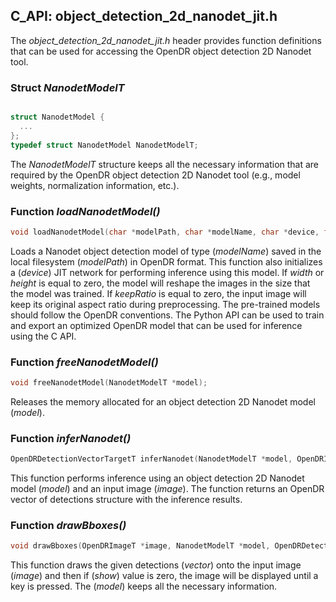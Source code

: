 ## C_API: object_detection_2d_nanodet_jit.h


The *object_detection_2d_nanodet_jit.h* header provides function definitions that can be used for accessing the OpenDR object detection 2D Nanodet tool.

### Struct *NanodetModelT*
```C

struct NanodetModel {
  ...
};
typedef struct NanodetModel NanodetModelT;
```
The *NanodetModelT* structure keeps all the necessary information that are required by the OpenDR object detection 2D Nanodet tool (e.g., model weights, normalization information, etc.).


### Function *loadNanodetModel()*
```C
void loadNanodetModel(char *modelPath, char *modelName, char *device, float scoreThreshold, int height, int width, int keepRatio, NanodetModelT *model);
```
Loads a Nanodet object detection model of type (*modelName*) saved in the local filesystem (*modelPath*) in OpenDR format.
This function also initializes a (*device*) JIT network for performing inference using this model.
If *width* or *height* is equal to zero, the model will reshape the images in the size that the model was trained.
If *keepRatio* is equal to zero, the input image will keep its original aspect ratio during preprocessing.
The pre-trained models should follow the OpenDR conventions.
The Python API can be used to train and export an optimized OpenDR model that can be used for inference using the C API.

### Function *freeNanodetModel()*
```C
void freeNanodetModel(NanodetModelT *model);
```
Releases the memory allocated for an object detection 2D Nanodet model (*model*).


### Function *inferNanodet()*
```C
OpenDRDetectionVectorTargetT inferNanodet(NanodetModelT *model, OpenDRImageT *image);
```
This function performs inference using an object detection 2D Nanodet model (*model*) and an input image (*image*).
The function returns an OpenDR vector of detections structure with the inference results.


### Function *drawBboxes()*
```C
void drawBboxes(OpenDRImageT *image, NanodetModelT *model, OpenDRDetectionVectorTargetT *vector, int show);
```
This function draws the given detections (*vector*) onto the input image (*image*) and then if (*show*) value is zero, the image will be displayed until a key is pressed.
The (*model*) keeps all the necessary information.
